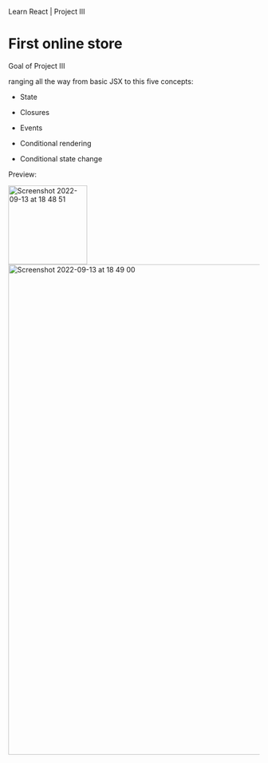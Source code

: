 Learn React | Project III

# First online store

Goal of Project III

ranging all the way from basic JSX to this five concepts:

- State
- Closures
- Events

- Conditional rendering
- Conditional state change

Preview: 

<img width="158" alt="Screenshot 2022-09-13 at 18 48 51" src="https://user-images.githubusercontent.com/91531129/189961912-5f0e53c2-823c-40c8-a9c1-05cc2bcfdbd1.png">
<img width="982" alt="Screenshot 2022-09-13 at 18 49 00" src="https://user-images.githubusercontent.com/91531129/189961900-5af6050a-6048-44c8-b13d-f4730e04c581.png">
